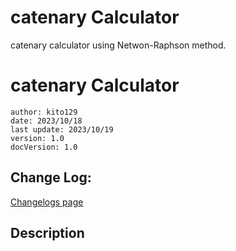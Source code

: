 # catenary Calculator
catenary calculator using Netwon-Raphson method.

# catenary Calculator
    author: kito129
    date: 2023/10/18
    last update: 2023/10/19
    version: 1.0
    docVersion: 1.0


## Change Log:

[Changelogs page](https://github.com/kito129/catenaryCalculator/blob/main/changelogs.md)

## Description
